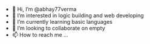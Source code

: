 - 👋 Hi, I’m @abhay77verma
- 👀 I’m interested in logic building and web developing 
- 🌱 I’m currently learning basic languages 
- 💞️ I’m looking to collaborate on empty
- 📫 How to reach me ...


<!---
abhay77verma/abhay77verma is a ✨ special ✨ repository because its `README.md` (this file) appears on your GitHub profile.
You can click the Preview link to take a look at your changes.
--->
